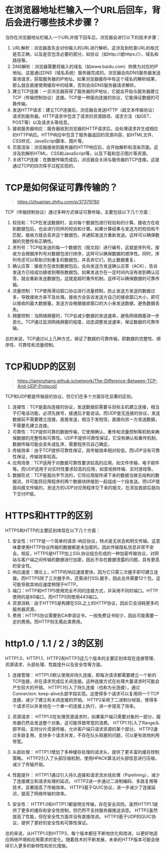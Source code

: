 # 在浏览器地址栏输入一个URL后回车，背后会进行哪些技术步骤？


当你在浏览器地址栏输入一个URL并按下回车后，浏览器会进行以下的技术步骤：

1. URL解析：浏览器首先会对你输入的URL进行解析。这涉及到检查URL的格式是否正确，以及是否包含必要的部分，如协议（如http://或https://）、域名和路径等。
2. DNS解析：浏览器需要将输入的域名（如www.baidu.com）转换为对应的IP地址。这是通过DNS（域名系统）服务器完成的。浏览器会向DNS服务器发送查询请求，获取服务器的IP地址。如果浏览器缓存中有这个域名的解析结果，那么就会直接使用缓存中的结果，否则会向DNS服务器请求解析。
3. 建立TCP连接：一旦浏览器获得了服务器的IP地址，它就会开始与服务器建立TCP（传输控制协议）连接。TCP是一种面向连接的协议，它能保证数据的可靠传输。
4. 发送HTTP请求：建立TCP连接后，浏览器会发送HTTP（超文本传输协议）请求到服务器。HTTP请求中包含了请求的资源路径、请求方法（如GET、POST等）以及请求头等信息。
5. 接收服务器响应：服务器收到浏览器的HTTP请求后，会处理请求并生成相应的HTTP响应。HTTP响应中包含了服务器返回的资源内容，如HTML文件、CSS样式、JavaScript脚本、图片等。
6. 页面渲染：浏览器接收到服务器的HTTP响应后，会开始解析和渲染页面。这涉及到解析HTML、CSS和JavaScript等，以及下载和显示图片等资源。
7. 关闭TCP连接：在数据传输完成后，浏览器会关闭与服务器的TCP连接。这是通过TCP的四次挥手过程实现的。

# TCP是如何保证可靠传输的？

> https://zhuanlan.zhihu.com/p/37379780

TCP（传输控制协议）通过多种方式保证可靠传输，主要包括以下几个方面：

1. 校验和：TCP在发送数据时，会对每个数据包进行校验和的计算。接收方在收到数据包后，也会进行同样的校验和计算。如果计算结果与发送方的校验和不匹配，接收方就会丢弃这个数据包，并通知发送方重新发送。这样可以确保数据的完整性和正确性。
2. 序列号：TCP给发送的每一个数据包（报文段）进行编号，这就是序列号。接收方会根据序列号对数据包进行排序，这样可以确保数据的顺序性。同时，序列号还可以帮助识别重复的数据包，并丢弃它们，防止数据重复。
3. 确认应答：接收方在收到数据包后，会向发送方发送确认应答（ACK），告诉发送方已经成功接收到哪些数据包。如果发送方在一定时间内没有收到确认应答，就会重新发送数据包，这就是超时重传机制。这样可以确保数据的可靠传输。
4. 流量控制：TCP使用滑动窗口协议进行流量控制，防止发送方发送的数据过多，导致接收方来不及处理。接收方会告诉发送方自己的接收窗口大小，即可以接收的最大数据量。发送方会根据接收窗口的大小来发送数据，避免数据丢失。
5. 拥塞控制：当网络拥塞时，TCP会减少数据的发送速率，避免网络拥塞进一步恶化。TCP通过监测网络拥塞的程度，动态调整发送速率，保证数据的可靠传输。

总的来说，TCP通过以上几种方式，保证了数据的可靠传输，即数据的完整性、顺序性、可靠性和流量控制。

# TCP和UDP的区别

> https://jaminzhang.github.io/network/The-Difference-Between-TCP-And-UDP-Protocol/

TCP和UDP都是传输层的协议，但它们在多个方面存在显著的区别。

1. 连接性：TCP是面向连接的协议，发送数据前需要与目标主机建立连接，相当于打电话功能，必须先拨号，接通后才能说话。而UDP是无连接的协议，发送数据前不需要建立连接，直接发送，相当于发短信，直接向另一方发送数据，不需要先建立连接。
2. 可靠性：TCP提供可靠的数据传输，它使用确认、重传和流量控制等机制来确保数据的完整性和可靠性。UDP不提供可靠性保证，它没有确认和重传机制，数据传输可能会丢失或乱序，需要程序员自己确定。
3. 传输效率：由于TCP提供可靠性保证，其传输效率相对较低。而UDP没有可靠性保证，传输效率较高。
4. 应用场景：TCP适用于对数据可靠性要求较高的应用，如文件传输、电子邮件等。而UDP适用于对实时性要求较高的应用，如音视频传输、实时游戏等。
5. 数据形式：TCP是面向字节流的，它将应用层传递下来的数据当做无结构的数据流，并可能将应用程序的两个数据块拼接到一起组成一个段发送。而UDP是面向报文传输的，发送方的UDP对应用程序交下来的报文，在添加首部后就向下交付IP层。

# HTTPS和HTTP的区别
HTTPS和HTTP的主要区别体现在以下几个方面：

1. 安全性：HTTP是一个简单的请求-响应协议，特点是无状态和明文传输。这意味着使用HTTP协议传输的数据都是未加密的，因此传输隐私信息非常不安全。相反，HTTPS是HTTP加上SSL协议组合形成的一种加密传输协议，对网站与客户端之间传输的数据进行加密，因此不存在数据泄露的问题，具有更高的安全性。
2. 响应速度：理论上，HTTP的响应速度更快，因为它只需三次握手即可建立连接。而HTTPS除了三次握手外，还需进行SSL握手，因此总共需要12个包，这可能导致其响应速度稍慢于HTTP。
3. 端口：HTTP和HTTPS使用完全不同的连接方式，并采用不同的端口。HTTP使用的是80端口，而HTTPS则使用443端口。
4. 资源消耗：由于HTTPS是构建在SSL之上的HTTP协议，因此它会消耗更多的服务器资源。
5. 费用：HTTPS协议需要到CA申请证书，一般免费证书较少，因此可能需要一定的费用。而HTTP则无需此类费用。

# http1.0 / 1.1 / 2 / 3的区别

HTTP1.0、HTTP1.1、HTTP2和HTTP3这几个版本的主要区别体现在连接管理、资源请求、头部处理、性能提升以及安全性等方面。

1. 连接管理：
HTTP1.0默认使用非持久连接，即每次请求都需要建立一个新的TCP连接，并在请求完成后关闭连接。这种连接方式在处理大量请求时可能会产生较大的开销。
HTTP1.1引入了持久连接（也称为长连接），通过Connection: keep-alive头部字段实现。这使得多个请求可以复用同一个TCP连接，减少了建立和关闭连接的开销。
HTTP2采用了二进制分帧层，使得多个请求可以并发地在一个单一的连接上执行，进一步提高了效率。

2. 资源请求：
HTTP1.0在处理资源请求时，如果客户端只需要对象的一部分，服务器仍然会发送整个对象，这可能导致带宽的浪费。
HTTP1.1引入了Range头部字段，支持分片资源传输，允许客户端只请求资源的某个部分。
HTTP2通过多路复用，支持多个请求并发，不存在队头阻塞的问题，可以更有效地利用带宽。

3. 头部处理：
HTTP1.1增加了多种缓存处理的请求头，提供了更丰富的缓存控制策略。
HTTP2引入了头部压缩机制，使用HPACK算法对头部信息进行压缩，减少了传输开销。

4. 性能提升：
HTTP1.1通过引入持久连接和请求流水线处理（Pipelining），减少了连接建立和请求处理的延迟。
HTTP2进一步通过二进制编码、多路复用等技术，显著提高了传输效率。
HTTP3基于QUIC协议，进一步减少了连接延迟，提高了网络传输的效率。

5. 安全性：
HTTP1.0和HTTP1.1都是明文传输，存在安全风险。虽然HTTP1.1提供了更多的缓存和安全性控制，但仍然不支持服务器推送消息。
HTTP2虽然提高了性能，但在安全性方面并没有直接改进。
HTTP3基于UDP的QUIC协议，提供了更好的安全性和可靠性保证。

总的来说，从HTTP1.0到HTTP3，每个版本都在不断地优化和改进，以更好地适应网络环境和应用需求的变化。随着技术的不断发展，未来的HTTP版本可能会继续引入更多的新特性和优化措施。
